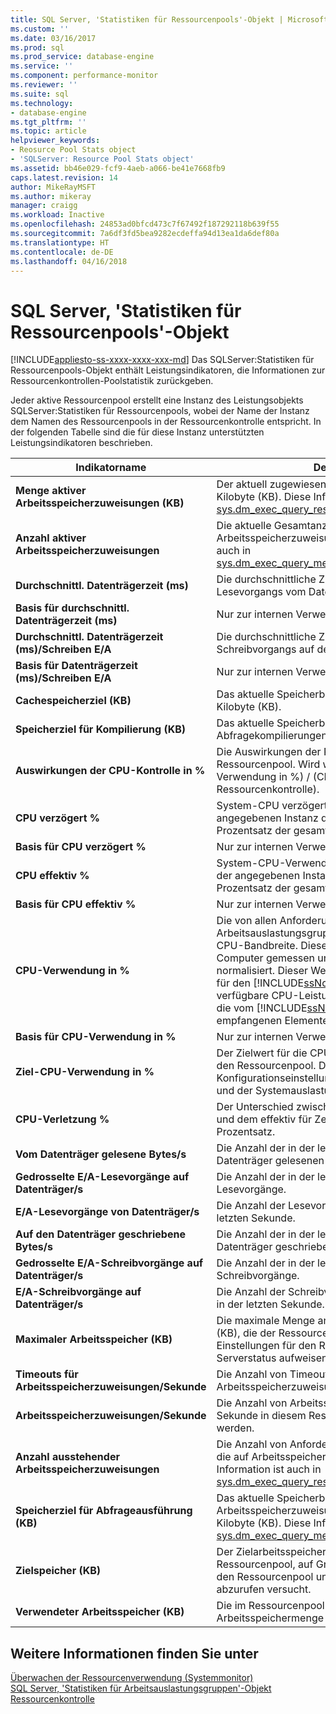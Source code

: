 ```yaml
---
title: SQL Server, 'Statistiken für Ressourcenpools'-Objekt | Microsoft-Dokumentation
ms.custom: ''
ms.date: 03/16/2017
ms.prod: sql
ms.prod_service: database-engine
ms.service: ''
ms.component: performance-monitor
ms.reviewer: ''
ms.suite: sql
ms.technology:
- database-engine
ms.tgt_pltfrm: ''
ms.topic: article
helpviewer_keywords:
- Reosurce Pool Stats object
- 'SQLServer: Resource Pool Stats object'
ms.assetid: bb46e029-fcf9-4aeb-a066-be41e7668fb9
caps.latest.revision: 14
author: MikeRayMSFT
ms.author: mikeray
manager: craigg
ms.workload: Inactive
ms.openlocfilehash: 24853ad0bfcd473c7f67492f187292118b639f55
ms.sourcegitcommit: 7a6df3fd5bea9282ecdeffa94d13ea1da6def80a
ms.translationtype: HT
ms.contentlocale: de-DE
ms.lasthandoff: 04/16/2018
---
```

# <a name="sql-server-resource-pool-stats-object"></a>SQL Server, 'Statistiken für Ressourcenpools'-Objekt
[!INCLUDE[appliesto-ss-xxxx-xxxx-xxx-md](../../includes/appliesto-ss-xxxx-xxxx-xxx-md.md)]
  Das SQLServer:Statistiken für Ressourcenpools-Objekt enthält Leistungsindikatoren, die Informationen zur Ressourcenkontrollen-Poolstatistik zurückgeben.  
  
 Jeder aktive Ressourcenpool erstellt eine Instanz des Leistungsobjekts SQLServer:Statistiken für Ressourcenpools, wobei der Name der Instanz dem Namen des Ressourcenpools in der Ressourcenkontrolle entspricht. In der folgenden Tabelle sind die für diese Instanz unterstützten Leistungsindikatoren beschrieben.  
  
|Indikatorname|Description|  
|------------------|-----------------|  
|**Menge aktiver Arbeitsspeicherzuweisungen (KB)**|Der aktuell zugewiesene Gesamtspeichers in Kilobyte (KB). Diese Information ist auch in [sys.dm_exec_query_resource_semaphores](../../relational-databases/system-dynamic-management-views/sys-dm-exec-query-resource-semaphores-transact-sql.md)verfügbar.| 
|**Anzahl aktiver Arbeitsspeicherzuweisungen**|Die aktuelle Gesamtanzahl von Arbeitsspeicherzuweisungen. Diese Information ist auch in [sys.dm_exec_query_memory_grants](../../relational-databases/system-dynamic-management-views/sys-dm-exec-query-memory-grants-transact-sql.md)verfügbar.|  
|**Durchschnittl. Datenträgerzeit (ms)**|Die durchschnittliche Zeit (in Millisekunden) eines Lesevorgangs vom Datenträger.|  
|**Basis für durchschnittl. Datenträgerzeit (ms)**|Nur zur internen Verwendung.|
|**Durchschnittl. Datenträgerzeit (ms)/Schreiben E/A**|Die durchschnittliche Zeit (in Millisekunden) eines Schreibvorgangs auf den Datenträger.|  
|**Basis für Datenträgerzeit (ms)/Schreiben E/A**|Nur zur internen Verwendung.|
|**Cachespeicherziel (KB)**|Das aktuelle Speicherbrokerziel für den Cache in Kilobyte (KB).|  
|**Speicherziel für Kompilierung (KB)**|Das aktuelle Speicherbrokerziel für Abfragekompilierungen in Kilobyte (KB).|  
|**Auswirkungen der CPU-Kontrolle in %**|Die Auswirkungen der Ressourcenkontrolle auf den Ressourcenpool. Wird wie folgt berechnet: (CPU-Verwendung in %) / (CPU-Verwendung in % ohne Ressourcenkontrolle).|  
|**CPU verzögert %**|System-CPU verzögert für alle Anforderungen in der angegebenen Instanz des Leistungsobjekts als Prozentsatz der gesamten aktiven Zeit.|
|**Basis für CPU verzögert %**|Nur zur internen Verwendung.|
|**CPU effektiv %**|System-CPU-Verwendung für alle Anforderungen in der angegebenen Instanz des Leistungsobjekts als Prozentsatz der gesamten aktiven Zeit.|
|**Basis für CPU effektiv %**|Nur zur internen Verwendung.|
|**CPU-Verwendung in %**|Die von allen Anforderungen in allen Arbeitsauslastungsgruppen dieses Pools belegte CPU-Bandbreite. Dieser Wert wird relativ zum Computer gemessen und auf alle CPUs im System normalisiert. Dieser Wert ändert sich, wenn sich die für den [!INCLUDE[ssNoVersion](../../includes/ssnoversion-md.md)] -Prozess verfügbare CPU-Leistung ändert. Der Wert wird auf die vom [!INCLUDE[ssNoVersion](../../includes/ssnoversion-md.md)] -Prozess empfangenen Elemente normalisiert.|  
|**Basis für CPU-Verwendung in %**|Nur zur internen Verwendung.|
|**Ziel-CPU-Verwendung in %**|Der Zielwert für die CPU-Auslastung in Prozent für den Ressourcenpool. Dieser Wert basiert auf den Konfigurationseinstellungen für den Ressourcenpool und der Systemauslastung.|  
|**CPU-Verletzung %**|Der Unterschied zwischen der CPU-Reservierung und dem effektiv für Zeitplanung aufgewendeten Prozentsatz.|
|**Vom Datenträger gelesene Bytes/s**|Die Anzahl der in der letzten Sekunde vom Datenträger gelesenen Bytes.|  
|**Gedrosselte E/A-Lesevorgänge auf Datenträger/s**|Die Anzahl der in der letzten Sekunde gedrosselten Lesevorgänge.|  
|**E/A-Lesevorgänge von Datenträger/s**|Die Anzahl der Lesevorgänge vom Datenträger in der letzten Sekunde.| 
|**Auf den Datenträger geschriebene Bytes/s**|Die Anzahl der in der letzten Sekunde auf den Datenträger geschriebenen Bytes.|  
|**Gedrosselte E/A-Schreibvorgänge auf Datenträger/s**|Die Anzahl der in der letzten Sekunde gedrosselten Schreibvorgänge.| 
|**E/A-Schreibvorgänge auf Datenträger/s**|Die Anzahl der Schreibvorgänge auf den Datenträger in der letzten Sekunde.|
|**Maximaler Arbeitsspeicher (KB)**|Die maximale Menge an Arbeitsspeicher in Kilobyte (KB), die der Ressourcenpool basierend auf den Einstellungen für den Ressourcenpool und dem Serverstatus aufweisen kann.| 
|**Timeouts für Arbeitsspeicherzuweisungen/Sekunde**|Die Anzahl von Timeouts für Arbeitsspeicherzuweisungen pro Sekunde.|
|**Arbeitsspeicherzuweisungen/Sekunde**|Die Anzahl von Arbeitsspeicherzuweisungen, die pro Sekunde in diesem Ressourcenpool ausgeführt werden.| 
|**Anzahl ausstehender Arbeitsspeicherzuweisungen**|Die Anzahl von Anforderungen in der Warteschlange, die auf Arbeitsspeicherzuweisungen warten. Diese Information ist auch in [sys.dm_exec_query_resource_semaphores](../../relational-databases/system-dynamic-management-views/sys-dm-exec-query-resource-semaphores-transact-sql.md)verfügbar.|
|**Speicherziel für Abfrageausführung (KB)**|Das aktuelle Speicherbrokerziel für die Arbeitsspeicherzuweisung der Abfrageausführung in Kilobyte (KB). Diese Information ist auch in [sys.dm_exec_query_memory_grants](../../relational-databases/system-dynamic-management-views/sys-dm-exec-query-memory-grants-transact-sql.md)verfügbar.|  
|**Zielspeicher (KB)**|Der Zielarbeitsspeicher in Kilobyte (KB), die der Ressourcenpool, auf Grundlage der Einstellungen für den Ressourcenpool und des Serverstatus, abzurufen versucht.|   
|**Verwendeter Arbeitsspeicher (KB)**|Die im Ressourcenpool verwendete Arbeitsspeichermenge in Kilobyte (KB).|  

  
## <a name="see-also"></a>Weitere Informationen finden Sie unter  
 [Überwachen der Ressourcenverwendung &#40;Systemmonitor&#41;](../../relational-databases/performance-monitor/monitor-resource-usage-system-monitor.md)   
 [SQL Server, 'Statistiken für Arbeitsauslastungsgruppen'-Objekt](../../relational-databases/performance-monitor/sql-server-workload-group-stats-object.md)   
 [Ressourcenkontrolle](../../relational-databases/resource-governor/resource-governor.md)  
  
  
